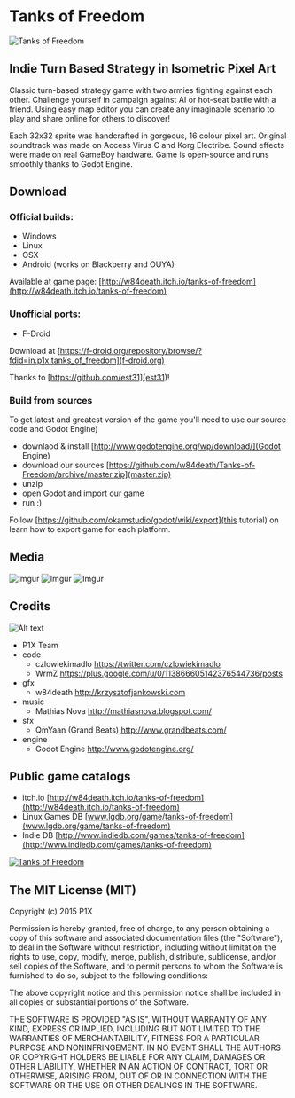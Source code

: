# Tanks of Freedom

![Tanks of Freedom](http://i.imgur.com/RXYSYhp.png)

## Indie Turn Based Strategy in Isometric Pixel Art

Classic turn-based strategy game with two armies fighting against each other. Challenge yourself in campaign against AI or hot-seat battle with a friend. Using easy map editor you can create any imaginable scenario to play and share online for others to discover!

Each 32x32 sprite was handcrafted in gorgeous, 16 colour pixel art. Original soundtrack was made on Access Virus C and Korg Electribe. Sound effects were made on real GameBoy hardware. Game is open-source and runs smoothly thanks to Godot Engine.

## Download
### Official builds:
- Windows
- Linux
- OSX
- Android (works on Blackberry and OUYA)

Available at game page: [http://w84death.itch.io/tanks-of-freedom](http://w84death.itch.io/tanks-of-freedom)

### Unofficial ports:
- F-Droid

Download at [https://f-droid.org/repository/browse/?fdid=in.p1x.tanks_of_freedom](f-droid.org)

Thanks to [https://github.com/est31](est31)!

### Build from sources
To get latest and greatest version of the game you'll need to use our source code and Godot Engine)

- downlaod & install [http://www.godotengine.org/wp/download/](Godot Engine)
- download our sources [https://github.com/w84death/Tanks-of-Freedom/archive/master.zip](master.zip)
- unzip
- open Godot and import our game
- run :)

Follow [https://github.com/okamstudio/godot/wiki/export](this tutorial) on learn how to export game for each platform.

## Media
![Imgur](http://i.imgur.com/pyDr87G.png)
![Imgur](http://i.imgur.com/U0ORsxQ.png)
![Imgur](http://i.imgur.com/kkp8zFD.png)

## Credits

![Alt text](http://i.imgur.com/wZPAs75.jpg)

* P1X Team
 * code
   * czlowiekimadlo https://twitter.com/czlowiekimadlo
   * WrmZ https://plus.google.com/u/0/113866605142376544736/posts
 * gfx
   * w84death http://krzysztofjankowski.com
 * music
   * Mathias Nova http://mathiasnova.blogspot.com/
 * sfx
   * QmYaan (Grand Beats) http://www.grandbeats.com/
 * engine
   * Godot Engine http://www.godotengine.org/

## Public game catalogs

- itch.io [http://w84death.itch.io/tanks-of-freedom](http://w84death.itch.io/tanks-of-freedom)
- Linux Games DB [www.lgdb.org/game/tanks-of-freedom](www.lgdb.org/game/tanks-of-freedom)
- Indie DB [http://www.indiedb.com/games/tanks-of-freedom](http://www.indiedb.com/games/tanks-of-freedom)

<a href="http://www.indiedb.com/games/tanks-of-freedom" title="View Tanks of Freedom on Indie DB" target="_blank"><img src="http://button.indiedb.com/popularity/medium/games/39024.png" alt="Tanks of Freedom" /></a>

## The MIT License (MIT)

Copyright (c) 2015 P1X

Permission is hereby granted, free of charge, to any person obtaining a copy
of this software and associated documentation files (the "Software"), to deal
in the Software without restriction, including without limitation the rights
to use, copy, modify, merge, publish, distribute, sublicense, and/or sell
copies of the Software, and to permit persons to whom the Software is
furnished to do so, subject to the following conditions:

The above copyright notice and this permission notice shall be included in
all copies or substantial portions of the Software.

THE SOFTWARE IS PROVIDED "AS IS", WITHOUT WARRANTY OF ANY KIND, EXPRESS OR
IMPLIED, INCLUDING BUT NOT LIMITED TO THE WARRANTIES OF MERCHANTABILITY,
FITNESS FOR A PARTICULAR PURPOSE AND NONINFRINGEMENT. IN NO EVENT SHALL THE
AUTHORS OR COPYRIGHT HOLDERS BE LIABLE FOR ANY CLAIM, DAMAGES OR OTHER
LIABILITY, WHETHER IN AN ACTION OF CONTRACT, TORT OR OTHERWISE, ARISING FROM,
OUT OF OR IN CONNECTION WITH THE SOFTWARE OR THE USE OR OTHER DEALINGS IN
THE SOFTWARE.
